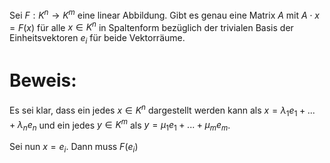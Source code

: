 Sei $F : K^n \rightarrow K^m$ eine linear Abbildung. Gibt es genau eine Matrix $A$ mit $A \cdot x = F(x)$ für alle $x \in K^n$ in Spaltenform bezüglich der trivialen Basis der Einheitsvektoren $e_i$ für beide Vektorräume.

# Beweis:
Es sei klar, dass ein jedes $x \in K^n$ dargestellt werden kann als $x = \lambda_1 e_1 + ... + \lambda_n e_n$ und ein jedes $y \in K^m$ als $y = \mu_1 e_1 + ... + \mu_m e_m$. 

Sei nun $x = e_i$. Dann muss $F(e_i)$  
